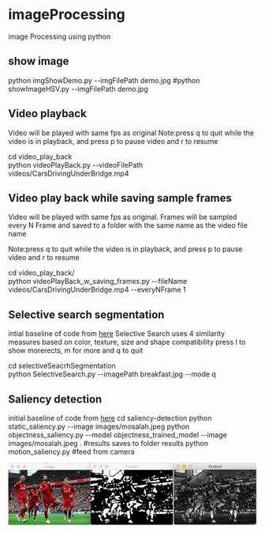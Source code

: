 # imageProcessing
image Processing using python

## show image

python imgShowDemo.py --imgFilePath   demo.jpg
#python showImageHSV.py --imgFilePath   demo.jpg


## Video playback 

Video will be played with same fps as original
Note:press q to quit while the video is in playback, and press p to pause video and r to resume 

cd video_play_back </br>
python videoPlayBack.py --videoFilePath videos/CarsDrivingUnderBridge.mp4


## Video play back while saving sample frames
Video will be played with same fps as original. Frames will be sampled every N Frame and saved to a folder with the same name as the video file name

Note:press q to quit while the video is in playback, and press p to pause video and r to resume 

cd video_play_back/  </br>
python  videoPlayBack_w_saving_frames.py   --fileName videos/CarsDrivingUnderBridge.mp4 --everyNFrame 1



## Selective search segmentation

intial baseline of code from [here](https://www.learnopencv.com/selective-search-for-object-detection-cpp-python/)
Selective Search uses 4 similarity measures based on color, texture, size and shape compatibility
press l to show morerects, m for more and q to quit

cd selectiveSeacrhSegmentation </br>
python SelectiveSearch.py --imagePath breakfast.jpg  --mode q

## Saliency detection
initial baseline of code from [here](https://www.pyimagesearch.com/2018/07/16/opencv-saliency-detection/)
cd saliency-detection
python static_saliency.py --image images/mosalah.jpeg
python objectness_saliency.py --model objectness_trained_model --image images/mosalah.jpeg . #results saves to folder results
python motion_saliency.py   #feed from camera

 ![Sample curve output from training cats vs dogs dataset](https://github.com/Walid-Ahmed/imageProcessing/blob/master/sampleImages/MoSalahStaticSaliency.png)
